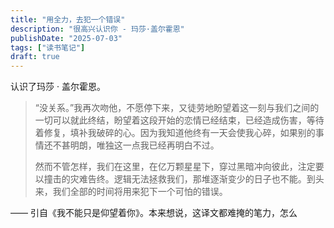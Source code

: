 ```yaml
---
title: "用全力，去犯一个错误"
description: "很高兴认识你 - 玛莎·盖尔霍恩"
publishDate: "2025-07-03"
tags: ["读书笔记"]
draft: true
---
```


认识了玛莎 · 盖尔霍恩。

> “没关系。”我再次吻他，不愿停下来，又徒劳地盼望着这一刻与我们之间的一切可以就此终结，盼望着这段开始的恋情已经结束，已经造成伤害，等待着修复，填补我破碎的心。因为我知道他终有一天会使我心碎，如果别的事情还不甚明朗，唯独这一点我已经再明白不过。
>
> 然而不管怎样，我们在这里，在亿万颗星星下，穿过黑暗冲向彼此，注定要以撞击的灾难告终。逻辑无法拯救我们，那堆逐渐变少的日子也不能。到头来，我们全部的时间将用来犯下一个可怕的错误。

—— 引自《我不能只是仰望着你》。本来想说，这译文都难掩的笔力，怎么

